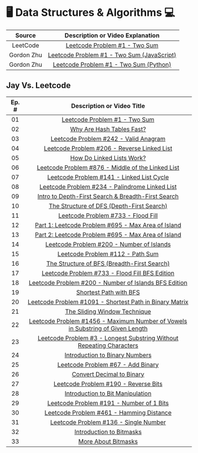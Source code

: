 # 🖥️ Data Structures & Algorithms 💻

|   Source   |                             Description or Video Explanation                              |
| :--------: | :---------------------------------------------------------------------------------------: |
|  LeetCode  |    [Leetcode Problem #1 - Two Sum](https://leetcode.com/problems/two-sum/description)     |
| Gordon Zhu | [Leetcode Problem #1 - Two Sum (JavaScript)](https://www.youtube.com/watch?v=isGKzmwDREg) |
| Gordon Zhu |   [Leetcode Problem #1 - Two Sum (Python)](https://www.youtube.com/watch?v=54yUPn3M0ds)   |

## Jay Vs. Leetcode

| Ep. # |                                                                        Description or Video Title                                                                        |
| :---: | :----------------------------------------------------------------------------------------------------------------------------------------------------------------------: |
|  01   |                                             [Leetcode Problem #1 - Two Sum](https://www.commonsensedev.com/jay-vs-leetcode)                                              |
|  02   |                                      [Why Are Hash Tables Fast?](https://www.commonsensedev.com/jay-vs-leetcode/hash-table-basics)                                       |
|  03   |                                  [Leetcode Problem #242 - Valid Anagram](https://www.commonsensedev.com/jay-vs-leetcode/valid-anagram)                                   |
|  04   |                            [Leetcode Problem #206 - Reverse Linked List](https://www.commonsensedev.com/jay-vs-leetcode/reverse-linked-list)                             |
|  05   |                                      [How Do Linked Lists Work?](https://www.commonsensedev.com/jay-vs-leetcode/linked-list-basics)                                      |
|  06   |                      [Leetcode Problem #876 - Middle of the Linked List](https://www.commonsensedev.com/jay-vs-leetcode/middle-of-the-linked-list)                       |
|  07   |                              [Leetcode Problem #141 - Linked List Cycle](https://www.commonsensedev.com/jay-vs-leetcode/linked-list-cycle)                               |
|  08   |                         [Leetcode Problem #234 - Palindrome Linked List](https://www.commonsensedev.com/jay-vs-leetcode/palindrome-linked-list)                          |
|  09   |                          [Intro to Depth-First Search & Breadth-First Search](https://www.commonsensedev.com/jay-vs-leetcode/intro-to-dfs-bfs)                           |
|  10   |                                [The Structure of DFS (Depth-First Search)](https://www.commonsensedev.com/jay-vs-leetcode/dfs-structure)                                 |
|  11   |                                     [Leetcode Problem #733 - Flood Fill](https://www.commonsensedev.com/jay-vs-leetcode/flood-fill)                                      |
|  12   |                                      [Part 1: Leetcode Problem #695 - Max Area of Island](https://vimeo.com/1000919240/b34857879c)                                       |
|  13   |                                      [Part 2: Leetcode Problem #695 - Max Area of Island](https://vimeo.com/1003327830/af266b8901)                                       |
|  14   |                                           [Leetcode Problem #200 - Number of Islands](https://vimeo.com/1006050478/a09f6cd13c)                                           |
|  15   |                                       [Leetcode Problem #112 - Path Sum](https://www.commonsensedev.com/jay-vs-leetcode/path-sum)                                        |
|  16   |                            [The Structure of BFS (Breadth-First Search)](https://www.commonsensedev.com/jay-vs-leetcode/the-structure-of-bfs)                            |
|  17   |                             [Leetcode Problem #733 - Flood Fill BFS Edition](https://www.commonsensedev.com/jay-vs-leetcode/flood-fill-bfs)                              |
|  18   |                      [Leetcode Problem #200 - Number of Islands BFS Edition](https://www.commonsensedev.com/jay-vs-leetcode/number-of-islands-bfs)                       |
|  19   |                                        [Shortest Path with BFS](https://www.commonsensedev.com/jay-vs-leetcode/shortest-path-bfs)                                        |
|  20   |                 [Leetcode Problem #1091 - Shortest Path in Binary Matrix](https://www.commonsensedev.com/jay-vs-leetcode/shortest-path-in-binary-matrix)                 |
|  21   |                                 [The Sliding Window Technique](https://www.commonsensedev.com/jay-vs-leetcode/sliding-window-technique)                                  |
|  22   | [Leetcode Problem #1456 - Maximum Number of Vowels in Substring of Given Length](https://www.commonsensedev.com/jay-vs-leetcode/max-number-of-vowels-in-fixed-substring) |
|  23   |  [Leetcode Problem #3 - Longest Substring Without Repeating Characters](https://www.commonsensedev.com/jay-vs-leetcode/longest-substring-without-repeating-characters)   |
|  24   |                                 [Introduction to Binary Numbers](https://www.commonsensedev.com/jay-vs-leetcode/intro-to-binary-numbers)                                 |
|  25   |                                      [Leetcode Problem #67 - Add Binary](https://www.commonsensedev.com/jay-vs-leetcode/add-binary)                                      |
|  26   |                                  [Convert Decimal to Binary](https://www.commonsensedev.com/jay-vs-leetcode/convert-decimal-to-binary)                                   |
|  27   |                                   [Leetcode Problem #190 - Reverse Bits](https://www.commonsensedev.com/jay-vs-leetcode/reverse-bits)                                    |
|  28   |                                [Introduction to Bit Manipulation](https://www.commonsensedev.com/jay-vs-leetcode/intro-bit-manipulation)                                 |
|  29   |                               [Leetcode Problem #191 - Number of 1 Bits](https://www.commonsensedev.com/jay-vs-leetcode/number-of-1-bits)                                |
|  30   |                               [Leetcode Problem #461 - Hamming Distance](https://www.commonsensedev.com/jay-vs-leetcode/hamming-distance)                                |
|  31   |                                  [Leetcode Problem #136 - Single Number](https://www.commonsensedev.com/jay-vs-leetcode/single-number)                                   |
|  32   |                                       [Introduction to Bitmasks](https://www.commonsensedev.com/jay-vs-leetcode/intro-to-bitmasks)                                       |
|  33   |                                        [More About Bitmasks](https://www.commonsensedev.com/jay-vs-leetcode/more-about-bitmasks)                                         |
